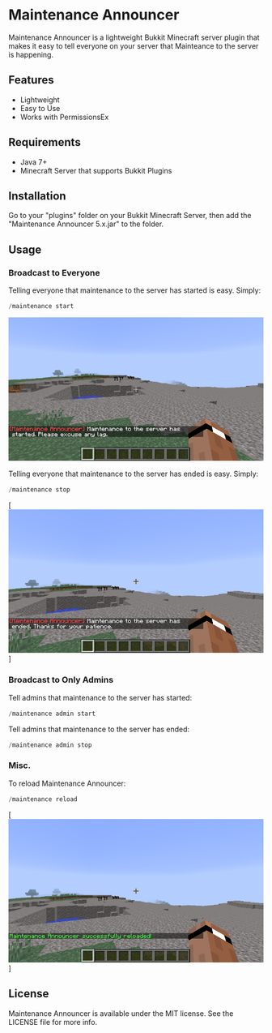 # Maintenance Announcer
Maintenance Announcer is a lightweight Bukkit Minecraft server plugin that makes it easy to tell everyone on your server that Mainteance to the server is happening.

## Features
- Lightweight
- Easy to Use
- Works with PermissionsEx

## Requirements

 - Java 7+
 - Minecraft Server that supports Bukkit Plugins

## Installation

Go to your "plugins" folder on your Bukkit Minecraft Server, then add the "Maintenance Announcer 5.x.jar" to the folder.

## Usage

### Broadcast to Everyone

Telling everyone that maintenance to the server has started is easy. Simply:
```java
/maintenance start
```
![Maintenance has started.](screenshots/MaintenanceStarted.png)

Telling everyone that maintenance to the server has ended is easy. Simply:
```java
/maintenance stop
```
[![Maintenance has ended.](screenshots/MaintenanceEnded.png)]

### Broadcast to Only Admins

Tell admins that maintenance to the server has started:
```java
/maintenance admin start
```

Tell admins that maintenance to the server has ended:
```java
/maintenance admin stop
```

### Misc.

To reload Maintenance Announcer:
```java
/maintenance reload
```
[![Maintenance Announcer was reloaded.](screenshots/MaintenanceReload.png)]

## License

Maintenance Announcer is available under the MIT license. See the LICENSE file for more info.
